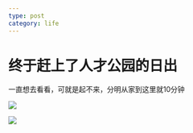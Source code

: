 ```yaml
---
type: post
category: life
---
```

# 终于赶上了人才公园的日出

一直想去看看，可就是起不来，分明从家到这里就10分钟

![](https://cdn.ruguoapp.com/Fq7ifDg8OFckTtwRM8N2ztZPL9l5.jpg?imageMogr2/auto-orient/thumbnail/2500x9999%3E)

![](https://cdn.ruguoapp.com/Fj7j-kKkrxKdxPfe7FzZeZ8xCBsA.jpg?imageMogr2/auto-orient/thumbnail/2500x9999%3E)